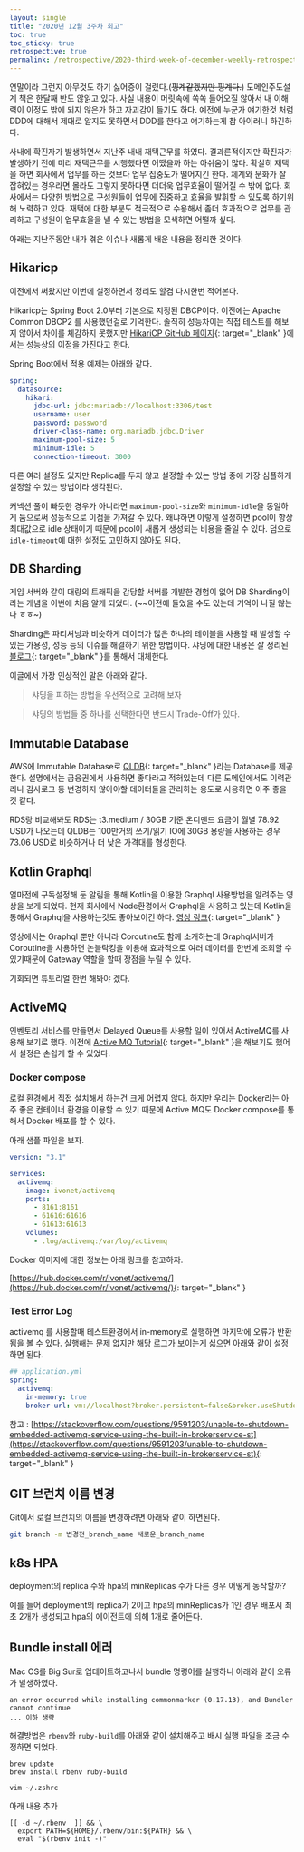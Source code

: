 ```yaml
---
layout: single
title: "2020년 12월 3주차 회고"
toc: true
toc_sticky: true
retrospective: true
permalink: /retrospective/2020-third-week-of-december-weekly-retrospective/
---
```


연말이라 그런지 아무것도 하기 싫어증이 걸렸다.(~~핑계같겠지만 핑계다.~~) 도메인주도설계 책은 한달째 반도 않읽고 있다. 사실 내용이 머릿속에 쏙쏙 들어오질 않아서 내 이해력이 이정도 밖에 되지 않은가 하고 자괴감이 들기도 하다. 예전에 누군가 얘기한것 처럼 DDD에 대해서 제대로 알지도 못하면서 DDD를 한다고 얘기하는게 참 아이러니 하긴하다.

사내에 확진자가 발생하면서 지난주 내내 재택근무를 하였다. 결과론적이지만 확진자가 발생하기 전에 미리 재택근무를 시행했다면 어땠을까 하는 아쉬움이 많다. 확실히 재택을 하면 회사에서 업무를 하는 것보다 업무 집중도가 떨어지긴 한다. 체계와 문화가 잘 잡혀있는 경우라면 몰라도 그렇지 못하다면 더더욱 업무효율이 떨어질 수 밖에 없다. 회사에서는 다양한 방법으로 구성원들이 업무에 집중하고 효율을 발휘할 수 있도록 하기위해 노력하고 있다. 재택에 대한 부분도 적극적으로 수용해서 좀더 효과적으로 업무를 관리하고 구성원이 업무효율을 낼 수 있는 방법을 모색하면 어떨까 싶다.

아래는 지난주동안 내가 겪은 이슈나 새롭게 배운 내용을 정리한 것이다.

## Hikaricp

이전에서 써왔지만 이번에 설정하면서 정리도 할겸 다시한번 적어본다.

Hikaricp는 Spring Boot 2.0부터 기본으로 지정된 DBCP이다. 이전에는 Apache Common DBCP2 를 사용했던걸로 기억한다. 솔직히 성능차이는 직접 테스트를 해보지 않아서 차이를 체감하지 못했지만 [HikariCP GitHub 페이지](https://github.com/brettwooldridge/HikariCP){: target="\_blank" }에서는 성능상의 이점을 가진다고 한다.

Spring Boot에서 적용 예제는 아래와 같다.

```yaml
spring:
  datasource:
    hikari:
      jdbc-url: jdbc:mariadb://localhost:3306/test
      username: user
      password: password
      driver-class-name: org.mariadb.jdbc.Driver
      maximum-pool-size: 5
      minimum-idle: 5
      connection-timeout: 3000
```

다른 여러 설정도 있지만 Replica를 두지 않고 설정할 수 있는 방법 중에 가장 심플하게 설정할 수 있는 방법이라 생각된다.

커넥션 풀이 빠듯한 경우가 아니라면 `maximum-pool-size`와 `minimum-idle`을 동일하게 둠으로써 성능적으로 이점을 가져갈 수 있다. 왜냐하면 이렇게 설정하면 pool이 항상 최대값으로 idle 상태이기 때문에 pool이 새롭게 생성되는 비용을 줄일 수 있다. 덤으로 `idle-timeout`에 대한 설정도 고민하지 않아도 된다.

## DB Sharding

게임 서버와 같이 대량의 트래픽을 감당할 서버를 개발한 경험이 없어 DB Sharding이라는 개념을 이번에 처음 알게 되었다. (~~이전에 들었을 수도 있는데 기억이 나질 않는다 ㅎㅎ~)

Sharding은 파티셔닝과 비슷하게 데이터가 많은 하나의 테이블을 사용할 때 발생할 수 있는 가용성, 성능 등의 이슈를 해결하기 위한 방법이다. 샤딩에 대한 내용은 잘 정리된 [블로그](https://nesoy.github.io/articles/2018-05/Database-Shard){: target="\_blank" }를 통해서 대체한다.

이글에서 가장 인상적인 말은 아래와 같다.

> 샤딩을 피하는 방법을 우선적으로 고려해 보자

> 샤딩의 방법들 중 하나를 선택한다면 반드시 Trade-Off가 있다.

## Immutable Database

AWS에 Immutable Database로 [QLDB](https://aws.amazon.com/ko/qldb/){: target="\_blank" }라는 Database를 제공한다. 설명에서는 금융권에서 사용하면 좋다라고 적혀있는데 다른 도메인에서도 이력관리나 감사로그 등 변경하지 않아야할 데이터들을 관리하는 용도로 사용하면 아주 좋을 것 같다.

RDS랑 비교해봐도 RDS는 t3.medium / 30GB 기준 온디멘드 요금이 월별 78.92 USD가 나오는데 QLDB는 100만거의 쓰기/읽기 IO에 30GB 용량을 사용하는 경우 73.06 USD로 비슷하거나 더 낮은 가격대를 형성한다.

## Kotlin Graphql

얼마전에 구독설정해 둔 알림을 통해 Kotlin을 이용한 Graphql 사용방법을 알려주는 영상을 보게 되었다. 현재 회사에서 Node환경에서 Graphql을 사용하고 있는데 Kotlin을 통해서 Graphql을 사용하는것도 좋아보이긴 하다. [영상 링크](https://blog.jetbrains.com/kotlin/2020/12/expedia-group-bootiful-apis-with-graphql-and-kotlin/?mkt_tok=eyJpIjoiTVRWa01qRmpPV05sT0dVMSIsInQiOiJzT0NkSWpZanhjYU1mVEY5dmNkRFwvNzQ5ZDNZWFZCQ0Y5cnljSTEzcmh4NzB3YlFaYjZ3a3U0dHRtK1I0ZEVVbFUxTkY1UXJmOUpUS0wxb3BtNEVpVloxZmhDOWRJS09DdGNGeEcxc00wWTczWE9WMm9MdFZnZm1QdFJtVWpKdEEifQ%3D%3D){: target="\_blank" }

영상에서는 Graphql 뿐만 아니라 Coroutine도 함께 소개하는데 Graphql서버가 Coroutine을 사용하면 논블락킹을 이용해 효과적으로 여러 데이터를 한번에 조회할 수 있기때문에 Gateway 역할을 할때 장점을 누릴 수 있다.

기회되면 튜토리얼 한번 해봐야 겠다.

## ActiveMQ

인벤토리 서비스를 만들면서 Delayed Queue를 사용할 일이 있어서 ActiveMQ를 사용해 보기로 했다. 이전에 [Active MQ Tutorial](https://veluxer62.github.io/tutorials/active-mq-tutorial-by-scenario/){: target="\_blank" }을 해보기도 했어서 설정은 손쉽게 할 수 있었다.

### Docker compose

로컬 환경에서 직접 설치해서 하는건 크게 어렵지 않다. 하지만 우리는 Docker라는 아주 좋은 컨테이너 환경을 이용할 수 있기 때문에 Active MQ도 Docker compose를 통해서 Docker 배포를 할 수 있다.

아래 샘플 파일을 보자.

```yaml
version: "3.1"

services:
  activemq:
    image: ivonet/activemq
    ports:
      - 8161:8161
      - 61616:61616
      - 61613:61613
    volumes:
      - .log/activemq:/var/log/activemq
```

Docker 이미지에 대한 정보는 아래 링크를 참고하자.

[https://hub.docker.com/r/ivonet/activemq/](https://hub.docker.com/r/ivonet/activemq/){: target="\_blank" }

### Test Error Log

activemq 를 사용할때 테스트환경에서 in-memory로 실행하면 마지막에 오류가 반환됨을 볼 수 있다.
실행해는 문제 없지만 해당 로그가 보이는게 싫으면 아래와 같이 설정하면 된다.

```yaml
## application.yml
spring:
  activemq:
    in-memory: true
    broker-url: vm://localhost?broker.persistent=false&broker.useShutdownHook=false
```

참고 : [https://stackoverflow.com/questions/9591203/unable-to-shutdown-embedded-activemq-service-using-the-built-in-brokerservice-st](https://stackoverflow.com/questions/9591203/unable-to-shutdown-embedded-activemq-service-using-the-built-in-brokerservice-st){: target="\_blank" }

## GIT 브런치 이름 변경

Git에서 로컬 브런치의 이름을 변경하려면 아래와 같이 하면된다.

```bash
git branch -m 변경전_branch_name 새로운_branch_name
```

## k8s HPA

deployment의 replica 수와 hpa의 minReplicas 수가 다른 경우 어떻게 동작할까?

예를 들어 deployment의 replica가 2이고 hpa의 minReplicas가 1인 경우 배포시 최초 2개가 생성되고 hpa의 에이전트에 의해 1개로 줄어든다.

## Bundle install 에러

Mac OS를 Big Sur로 업데이트하고나서 bundle 명령어를 실행하니 아래와 같이 오류가 발생하였다.

```
an error occurred while installing commonmarker (0.17.13), and Bundler cannot continue
... 이하 생략
```

해결방법은 `rbenv`와 `ruby-build`를 아래와 같이 설치해주고 배시 실행 파일을 조금 수정하면 되었다.

```
brew update
brew install rbenv ruby-build
```

```
vim ~/.zshrc
```

아래 내용 추가

```
[[ -d ~/.rbenv  ]] && \
  export PATH=${HOME}/.rbenv/bin:${PATH} && \
  eval "$(rbenv init -)"
```
